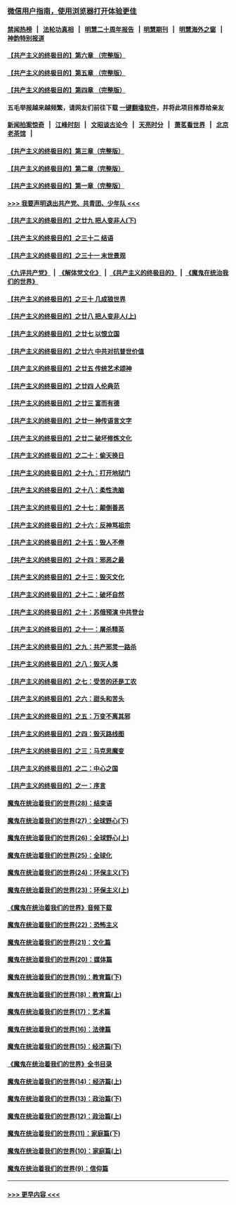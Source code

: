### [微信用户指南，使用浏览器打开体验更佳](https://github.com/gfw-breaker/banned-news1/blob/master/indexes/wechat-guide.md?t=0)
#### [禁闻热榜](热点新闻.md?t=0)  &nbsp;&nbsp;|&nbsp;&nbsp; [法轮功真相](https://github.com/gfw-breaker/truth/blob/master/README.md?t=0) &nbsp;&nbsp;|&nbsp;&nbsp; [明慧二十周年报告](https://github.com/gfw-breaker/mh-reports/blob/master/README.md?t=0) &nbsp;&nbsp;|&nbsp;&nbsp;[明慧期刊](https://github.com/gfw-breaker/mh-qikan) &nbsp;&nbsp;|&nbsp;&nbsp; [明慧海外之窗](https://github.com/gfw-breaker/mh-news/blob/master/README.md?t=0) &nbsp;&nbsp;|&nbsp;&nbsp; [神韵特别报道](https://github.com/gfw-breaker/mh-news/blob/master/shenyun.md?t=0)
#### [【共产主义的终极目的】第六章 （完整版）](../pages/nsc422/n11428913.md?t=02081555) 
#### [【共产主义的终极目的】第五章 （完整版）](../pages/nsc422/n11428912.md?t=02081555) 
#### [【共产主义的终极目的】第四章 （完整版）](../pages/nsc422/n11428907.md?t=02081555) 
#### 五毛举报越来越频繁，请网友们前往下载 [一键翻墙软件](https://github.com/gfw-breaker/ssr-accounts)，并将此项目推荐给亲友
#### [新闻拍案惊奇](https://github.com/gfw-breaker/banned-news1/blob/master/pages/link4.md) &nbsp;&nbsp;|&nbsp;&nbsp; [江峰时刻](https://github.com/gfw-breaker/banned-news1/blob/master/pages/link4.md) &nbsp;&nbsp;|&nbsp;&nbsp; [文昭谈古论今](https://github.com/gfw-breaker/banned-news1/blob/master/pages/link4.md) &nbsp;&nbsp;|&nbsp;&nbsp; [天亮时分](https://github.com/gfw-breaker/banned-news1/blob/master/pages/link4.md) &nbsp;&nbsp;|&nbsp;&nbsp; [萧茗看世界](https://github.com/gfw-breaker/banned-news1/blob/master/pages/link4.md) &nbsp;&nbsp;|&nbsp;&nbsp; [北京老茶馆](https://github.com/gfw-breaker/banned-news1/blob/master/pages/link4.md) &nbsp;&nbsp;|&nbsp;&nbsp; 
#### [【共产主义的终极目的】第三章（完整版）](../pages/nsc422/n11428848.md?t=02081555) 
#### [【共产主义的终极目的】第二章（完整版）](../pages/nsc422/n11428831.md?t=02081555) 
#### [【共产主义的终极目的】第一章（完整版）](../pages/nsc422/n11417651.md?t=02081555) 
#### [>>> 我要声明退出共产党、共青团、少年队 <<<](https://github.com/begood0513/goodnews/blob/master/quit/letter.md) 
#### [【共产主义的终极目的】之廿九 把人变非人(下)](../pages/nsc422/n11344140.md?t=02081555) 
#### [【共产主义的终极目的】之三十二 结语](../pages/nsc422/n11360535.md?t=02081555) 
#### [【共产主义的终极目的】之三十一 末世景观](../pages/nsc422/n11351129.md?t=02081555) 
#### [《九评共产党》](https://github.com/begood0513/9ping.md/blob/master/README.md) &nbsp;|&nbsp; [《解体党文化》](../../../../jtdwh.md/blob/master/README.md)  &nbsp;|&nbsp; [《共产主义的终极目的》](../../../../gczydzjmd.md/blob/master/README.md) &nbsp;|&nbsp; [《魔鬼在统治我们的世界》](../../../../mgztzwmdsj.md/blob/master/README.md) 
#### [【共产主义的终极目的】之三十 几成狼世界](../pages/nsc422/n11348280.md?t=02081555) 
#### [【共产主义的终极目的】之廿八 把人变非人(上)](../pages/nsc422/n11340492.md?t=02081555) 
#### [【共产主义的终极目的】之廿七 以恨立国](../pages/nsc422/n11336944.md?t=02081555) 
#### [【共产主义的终极目的】之廿六 中共对抗普世价值](../pages/nsc422/n11324785.md?t=02081555) 
#### [【共产主义的终极目的】之廿五 传统艺术颂神](../pages/nsc422/n11296396.md?t=02081555) 
#### [【共产主义的终极目的】之廿四 人伦典范](../pages/nsc422/n11296397.md?t=02081555) 
#### [【共产主义的终极目的】之廿三 富而有德](../pages/nsc422/n11283598.md?t=02081555) 
#### [【共产主义的终极目的】之廿一 神传语言文字](../pages/nsc422/n11263265.md?t=02081555) 
#### [【共产主义的终极目的】之廿二 破坏修炼文化](../pages/nsc422/n11245728.md?t=02081555) 
#### [【共产主义的终极目的】之二十：偷天换日](../pages/nsc422/n11238846.md?t=02081555) 
#### [【共产主义的终极目的】之十九：打开地狱门](../pages/nsc422/n11206376.md?t=02081555) 
#### [【共产主义的终极目的】之十八：柔性洗脑](../pages/nsc422/n11199994.md?t=02081555) 
#### [【共产主义的终极目的】之十七：颠倒善恶](../pages/nsc422/n11179782.md?t=02081555) 
#### [【共产主义的终极目的】之十六：反神骂祖宗](../pages/nsc422/n11166798.md?t=02081555) 
#### [【共产主义的终极目的】之十五：毁人不倦](../pages/nsc422/n11166792.md?t=02081555) 
#### [【共产主义的终极目的】之十四：邪恶之最](../pages/nsc422/n11150249.md?t=02081555) 
#### [【共产主义的终极目的】之十三：毁灭文化](../pages/nsc422/n11135227.md?t=02081555) 
#### [【共产主义的终极目的】之十二：破坏自然](../pages/nsc422/n11135214.md?t=02081555) 
#### [【共产主义的终极目的】之十：苏俄预演 中共登台](../pages/nsc422/n11118424.md?t=02081555) 
#### [【共产主义的终极目的】之十一：屠杀精英](../pages/nsc422/n11118442.md?t=02081555) 
#### [【共产主义的终极目的】之九：共产邪灵一路杀](../pages/nsc422/n11114139.md?t=02081555) 
#### [【共产主义的终极目的】之八：毁灭人类](../pages/nsc422/n11108503.md?t=02081555) 
#### [【共产主义的终极目的】之七：受苦的还是工农](../pages/nsc422/n11101809.md?t=02081555) 
#### [【共产主义的终极目的】之六：甜头和苦头](../pages/nsc422/n11096971.md?t=02081555) 
#### [【共产主义的终极目的】之五：万变不离其邪](../pages/nsc422/n11091285.md?t=02081555) 
#### [【共产主义的终极目的】之四：毁灭路线图](../pages/nsc422/n11086284.md?t=02081555) 
#### [【共产主义的终极目的】之三：马克思魔变](../pages/nsc422/n11061941.md?t=02081555) 
#### [【共产主义的终极目的】之二：中心之国](../pages/nsc422/n11047728.md?t=02081555) 
#### [【共产主义的终极目的】之一：序言](../pages/nsc422/n11086077.md?t=02081555) 
#### [魔鬼在统治着我们的世界(28)：结束语](../pages/nsc422/n10936246.md?t=02081555) 
#### [魔鬼在统治着我们的世界(27)：全球野心(下)](../pages/nsc422/n10928319.md?t=02081555) 
#### [魔鬼在统治着我们的世界(26)：全球野心(上)](../pages/nsc422/n10900318.md?t=02081555) 
#### [魔鬼在统治着我们的世界(25)：全球化](../pages/nsc422/n10788205.md?t=02081555) 
#### [魔鬼在统治着我们的世界(24)：环保主义(下)](../pages/nsc422/n10695307.md?t=02081555) 
#### [魔鬼在统治着我们的世界(23)：环保主义(上)](../pages/nsc422/n10688613.md?t=02081555) 
#### [《魔鬼在统治着我们的世界》音频下载](../pages/nsc422/n10635553.md?t=02081555) 
#### [魔鬼在统治着我们的世界(22)：恐怖主义](../pages/nsc422/n10614727.md?t=02081555) 
#### [魔鬼在统治着我们的世界(21)：文化篇](../pages/nsc422/n10597706.md?t=02081555) 
#### [魔鬼在统治着我们的世界(20)：媒体篇](../pages/nsc422/n10586579.md?t=02081555) 
#### [魔鬼在统治着我们的世界(19)：教育篇(下)](../pages/nsc422/n10564808.md?t=02081555) 
#### [魔鬼在统治着我们的世界(18)：教育篇(上)](../pages/nsc422/n10526970.md?t=02081555) 
#### [魔鬼在统治着我们的世界(17)：艺术篇](../pages/nsc422/n10499093.md?t=02081555) 
#### [魔鬼在统治着我们的世界(16)：法律篇](../pages/nsc422/n10485969.md?t=02081555) 
#### [魔鬼在统治着我们的世界(15)：经济篇(下)](../pages/nsc422/n10469975.md?t=02081555) 
#### [《魔鬼在统治着我们的世界》全书目录](../pages/nsc422/n10464261.md?t=02081555) 
#### [魔鬼在统治着我们的世界(14)：经济篇(上)](../pages/nsc422/n10457370.md?t=02081555) 
#### [魔鬼在统治着我们的世界(13)：政治篇(下)](../pages/nsc422/n10448270.md?t=02081555) 
#### [魔鬼在统治着我们的世界(12)：政治篇(上)](../pages/nsc422/n10444576.md?t=02081555) 
#### [魔鬼在统治着我们的世界(11)：家庭篇(下)](../pages/nsc422/n10440961.md?t=02081555) 
#### [魔鬼在统治着我们的世界(10)：家庭篇(上)](../pages/nsc422/n10435448.md?t=02081555) 
#### [魔鬼在统治着我们的世界(9)：信仰篇](../pages/nsc422/n10432159.md?t=02081555) 

----
#### [ >>> 更早内容 <<< ](../indexes/nsc422-earlier.md)
